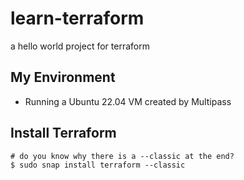 # learn-terraform
a hello world project for terraform

## My Environment
* Running a Ubuntu 22.04 VM created by Multipass

## Install Terraform
```
# do you know why there is a --classic at the end?
$ sudo snap install terraform --classic
```

